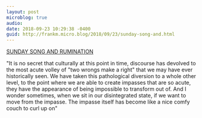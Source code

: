 ```yaml
---
layout: post
microblog: true
audio: 
date: 2018-09-23 10:29:38 -0400
guid: http://frankm.micro.blog/2018/09/23/sunday-song-and.html
---
```

[SUNDAY SONG AND RUMINATION](https://www.alanalevandoski.com/sundaysongandrumination/join-in-the-general-dance-sunday-song-rumination-3?utm_source=Alana%27s+Shop+Opt-in&utm_campaign=20a94ab5ab-EMAIL_CAMPAIGN_2018_09_16_01_42_COPY_01&utm_medium=email&utm_term=0_9202550074-20a94ab5ab-111461629&mc_cid=20a94ab5ab&mc_eid=a40e0e553f)

"It is no secret that culturally at this point in time, discourse has devolved to the most acute volley of "two wrongs make a right" that we may have ever historically seen. We have taken this pathological diversion to a whole other level, to the point where we are able to create impasses that are so acute, they have the appearance of being impossible to transform out of. And I wonder sometimes, when we sit in our disintegrated state, if we want to move from the impasse. The impasse itself has become like a nice comfy couch to curl up on"
